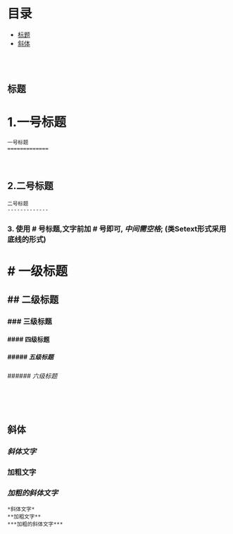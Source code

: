 # 目录
  - [标题](#title)
  - [斜体](#xieti)

<br/><br/>

## <span id = "title">**标题**</span>
1.一号标题
=============

```string
一号标题
=============
```
</br>

2.二号标题
-------------

```string
二号标题
-------------
```
### 3. 使用 # 号标题,文字前加 # 号即可, ***中间需空格***; (类Setext形式采用底线的形式)
# # 一级标题
## ## 二级标题
### ### 三级标题 
#### #### 四级标题 
##### ##### 五级标题 
###### ###### 六级标题

<br/><br/>

## <span id = "xieti">**斜体**</span>
### *斜体文字*
### **加粗文字**
### ***加粗的斜体文字***
```string
*斜体文字*
**加粗文字**
***加粗的斜体文字***
```
